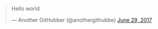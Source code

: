 <blockquote class="twitter-tweet" data-lang="en"><p lang="en" dir="ltr">Hello world</p>&mdash; Another GitHubber (@anothergithubbe) <a href="https://twitter.com/anothergithubbe/status/880271668987523073">June 29, 2017</a></blockquote>
<script async src="//platform.twitter.com/widgets.js" charset="utf-8"></script>
